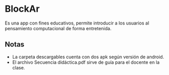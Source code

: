 # BlockAr

Es una app con fines educativos, permite introducir a los usuarios al pensamiento computacional de forma entretenida.

## Notas

* La carpeta descargables cuenta con dos apk según versión de android.
* El archivo Secuencia didáctica.pdf sirve de guía para el docente en la clase.

